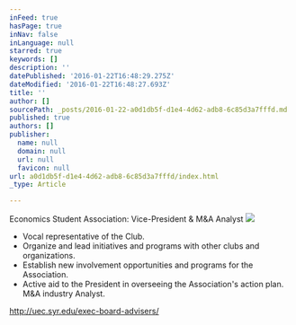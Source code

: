 ```yaml
---
inFeed: true
hasPage: true
inNav: false
inLanguage: null
starred: true
keywords: []
description: ''
datePublished: '2016-01-22T16:48:29.275Z'
dateModified: '2016-01-22T16:48:27.693Z'
title: ''
author: []
sourcePath: _posts/2016-01-22-a0d1db5f-d1e4-4d62-adb8-6c85d3a7fffd.md
published: true
authors: []
publisher:
  name: null
  domain: null
  url: null
  favicon: null
url: a0d1db5f-d1e4-4d62-adb8-6c85d3a7fffd/index.html
_type: Article

---
```

Economics Student Association: Vice-President & M&A Analyst
![](https://s3-us-west-2.amazonaws.com/the-grid-img/p/8f6499843b24e2db1062da1ffaa5d02ff728596d.jpg)

* Vocal representative of the Club. 
* Organize and lead initiatives and programs with other clubs and organizations. 
* Establish new involvement opportunities and programs for the Association. 
* Active aid to the President in overseeing the Association's action plan.
M&A industry Analyst.

http://uec.syr.edu/exec-board-advisers/